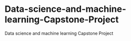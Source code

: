 # Data-science-and-machine-learning-Capstone-Project
Data science and machine learning Capstone Project

